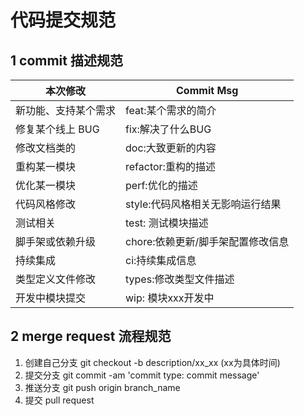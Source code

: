 # 代码提交规范

## 1 commit 描述规范

| 本次修改             | Commit Msg           |
| -------------------- | -------------------- |
| 新功能、支持某个需求 | feat:某个需求的简介  |
| 修复某个线上 BUG     | fix:解决了什么BUG    |
| 修改文档类的         | doc:大致更新的内容   |
| 重构某一模块         | refactor:重构的描述  |
| 优化某一模块         | perf:优化的描述      |
| 代码风格修改         | style:代码风格相关无影响运行结果 |
| 测试相关            | test: 测试模块描述 |
| 脚手架或依赖升级     | chore:依赖更新/脚手架配置修改信息 |
| 持续集成            | ci:持续集成信息 |
| 类型定义文件修改     | types:修改类型文件描述 |
| 开发中模块提交       | wip: 模块xxx开发中 |

## 2 merge request 流程规范

1. 创建自己分支 git checkout -b description/xx_xx (xx为具体时间)
2. 提交分支 git commit -am 'commit type: commit message'
3. 推送分支 git push origin branch_name
4. 提交 pull request